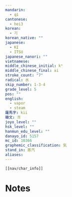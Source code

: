 ```yaml
---
mandarin:
  - qì
cantonese:
  - hei3
korean:
  - 기
korean_native: ""
japanese:
  - KI
  - ITSU
japanese_nanori: ""
vietnamese:
middle_chinese_initial: kʰ
middle_chinese_final: ɨi
stroke_count: "7"
radical: 水
skip_number: 1-3-4
grade_level: 5
pos: ""
english:
  - vapor
  - steam
羅馬字: kii
韓文: 킈
joyo_level: ""
hsk_level: ""
hanmun_edu_level: ""
danayo_id: 5157
mc_id: 10366
graphemic_classification: 気
stand_in: 蒸汽
aliases:
---
```

```meta-bind-embed
[[nav/char_info]]
```

# Notes
